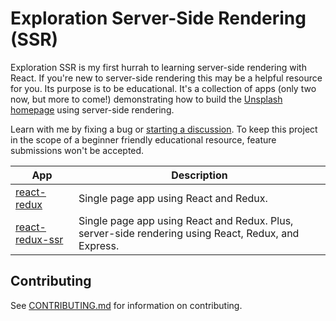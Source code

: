 # Exploration Server-Side Rendering (SSR)

Exploration SSR is my first hurrah to learning server-side rendering with React. If you're new to server-side rendering this may be a helpful resource for you. Its purpose is to be educational. It's a collection of apps (only two now, but more to come!) demonstrating how to build the [Unsplash homepage](https://unsplash.com/) using server-side rendering.

Learn with me by fixing a bug or [starting a discussion](https://github.com/BuckyMaler/exploration-ssr/discussions). To keep this project in the scope of a beginner friendly educational resource, feature submissions won't be accepted.

| App                                                                                          | Description                                                                                         |
| -------------------------------------------------------------------------------------------- | --------------------------------------------------------------------------------------------------- |
| [react-redux](https://github.com/BuckyMaler/exploration-ssr/tree/master/react-redux)         | Single page app using React and Redux.                                                              |
| [react-redux-ssr](https://github.com/BuckyMaler/exploration-ssr/tree/master/react-redux-ssr) | Single page app using React and Redux. Plus, server-side rendering using React, Redux, and Express. |

## Contributing

See [CONTRIBUTING.md](https://github.com/BuckyMaler/exploration-ssr/blob/master/CONTRIBUTING.md) for information on contributing.
